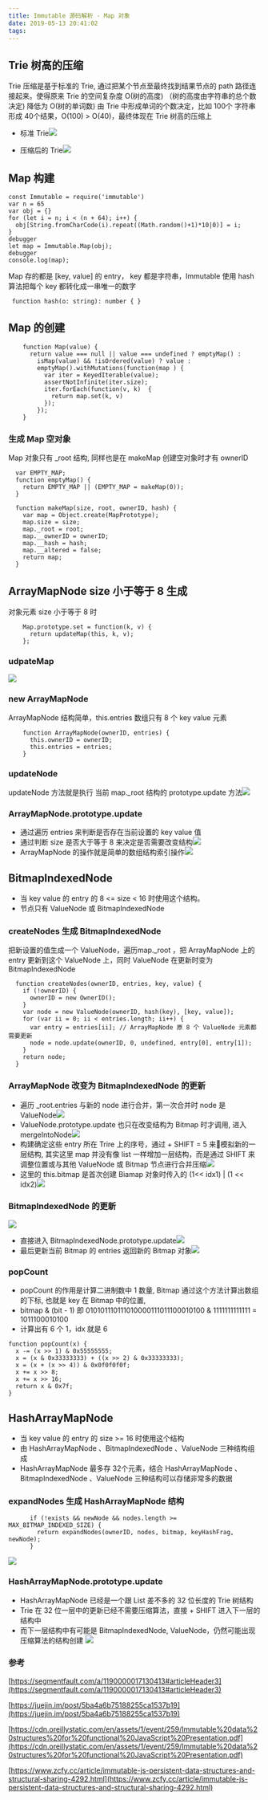 ```yaml
---
title: Immutable 源码解析 - Map 对象
date: 2019-05-13 20:41:02
tags:
---
```

## Trie 树高的压缩
Trie  压缩是基于标准的 Trie, 通过把某个节点至最终找到结果节点的 path 路径连接起来。使得原来 Trie 的空间复杂度 O(树的高度) （树的高度由字符串的总个数决定) 降低为 O(树的单词数) 由 Trie 中形成单词的个数决定，比如 100个 字符串形成 40个结果，O(100) > O(40)，最终体现在 Trie 树高的压缩上

+ 标准 Trie![](/images/imagemogr2_auto_orient_strip_7cimageview2_2_w_1240_12401698854032733.png)


+ 压缩后的 Trie![](/images/imagemogr2_auto_orient_strip_7cimageview2_2_w_1240_12401698854033478.png)


## Map 构建
```
const Immutable = require('immutable')
var n = 65
var obj = {}
for (let i = n; i < (n + 64); i++) {
  obj[String.fromCharCode(i).repeat((Math.random()+1)*10|0)] = i;
}
debugger
let map = Immutable.Map(obj);
debugger
console.log(map);
```
Map 存的都是 [key, value] 的 entry， key 都是字符串，Immutable 使用 hash 算法把每个 key 都转化成一串唯一的数字
```
 function hash(o: string): number { }
```


## Map 的创建
```
    function Map(value) {
      return value === null || value === undefined ? emptyMap() :
        isMap(value) && !isOrdered(value) ? value :
        emptyMap().withMutations(function(map ) {
          var iter = KeyedIterable(value);
          assertNotInfinite(iter.size);
          iter.forEach(function(v, k)  {
            return map.set(k, v)
          });
        });
    }
```

### 生成 Map 空对象
Map 对象只有 _root 结构, 同样也是在 makeMap 创建空对象时才有 ownerID
```
  var EMPTY_MAP;
  function emptyMap() {
    return EMPTY_MAP || (EMPTY_MAP = makeMap(0));
  }

  function makeMap(size, root, ownerID, hash) {
    var map = Object.create(MapPrototype);
    map.size = size;
    map._root = root;
    map.__ownerID = ownerID;
    map.__hash = hash;
    map.__altered = false;
    return map;
  }
```

## ArrayMapNode size 小于等于 8 生成
对象元素 size 小于等于 8 时
```
    Map.prototype.set = function(k, v) {
      return updateMap(this, k, v);
    };
```

### udpateMap
![](/images/imagemogr2_auto_orient_strip_7cimageview2_2_w_1240_12401698854034154.png)

### new ArrayMapNode
ArrayMapNode 结构简单，this.entries 数组只有 8 个 key value 元素
```
    function ArrayMapNode(ownerID, entries) {
      this.ownerID = ownerID;
      this.entries = entries;
    }
```

### updateNode
updateNode 方法就是执行 当前 map._root 结构的 prototype.update 方法![](/images/imagemogr2_auto_orient_strip_7cimageview2_2_w_1240_12401698854034813.png)

### ArrayMapNode.prototype.update
+ 通过遍历 entries  来判断是否存在当前设置的 key value 值
+ 通过判断 size 是否大于等于 8 来决定是否需要改变结构![](/images/imagemogr2_auto_orient_strip_7cimageview2_2_w_1240_12401698854035497.png)
+ ArrayMapNode 的操作就是简单的数组结构索引操作![](/images/imagemogr2_auto_orient_strip_7cimageview2_2_w_1240_12401698854036172.png)

## BitmapIndexedNode
+ 当 key value 的 entry 的 8 <= size < 16 时使用这个结构。
+ 节点只有 ValueNode 或 BitmapIndexedNode

### createNodes 生成 BitmapIndexedNode
把新设置的值生成一个 ValueNode，遍历map._root ，把 ArrayMapNode 上的 entry  更新到这个 ValueNode 上，同时 ValueNode 在更新时变为 BitmapIndexedNode
```
  function createNodes(ownerID, entries, key, value) {
    if (!ownerID) {
      ownerID = new OwnerID();
    }
    var node = new ValueNode(ownerID, hash(key), [key, value]);
    for (var ii = 0; ii < entries.length; ii++) {
      var entry = entries[ii]; // ArrayMapNode 原 8 个 ValueNode 元素都需要更新
      node = node.update(ownerID, 0, undefined, entry[0], entry[1]);
    }
    return node;
  }
```

### ArrayMapNode 改变为 BitmapIndexedNode 的更新
+ 遍历 _root.entries 与新的 node 进行合并，第一次合并时 node 是 ValueNode![](/images/imagemogr2_auto_orient_strip_7cimageview2_2_w_1240_12401698854036831.png)
+ ValueNode.prototype.update 也只在改变结构为 Bitmap 时才调用, 进入 mergeIntoNode![](/images/imagemogr2_auto_orient_strip_7cimageview2_2_w_1240_12401698854037488.png)
+ 构建确定这些 entry 所在 Trire 上的序号，通过 + SHIFT = 5 来模拟新的一层结构,  其实这里 map 并没有像 list 一样增加一层结构，而是通过 SHIFT 来调整位置或与其他 ValueNode 或 Bitmap 节点进行合并压缩![](/images/imagemogr2_auto_orient_strip_7cimageview2_2_w_1240_12401698854038152.png)
+ 这里的 this.bitmap 是首次创建 Biamap 对象时传入的 (1<< idx1) | (1 << idx2)![](/images/imagemogr2_auto_orient_strip_7cimageview2_2_w_1240_12401698854038817.png)


### BitmapIndexedNode 的更新
![](/images/imagemogr2_auto_orient_strip_7cimageview2_2_w_1240_12401698854039502.png)
+ 直接进入 BitmapIndexedNode.prototype.update![](/images/imagemogr2_auto_orient_strip_7cimageview2_2_w_1240_12401698854040170.png)
+ 最后更新当前 Bitmap 的 entries 返回新的 Bitmap 对象![](/images/imagemogr2_auto_orient_strip_7cimageview2_2_w_1240_12401698854040850.png)

### popCount
+ popCount 的作用是计算二进制数中 1 数量, Bitmap 通过这个方法计算出数组的下标, 也就是 key 在 Bitmap 中的位置,
+ bitmap & (bit - 1) 即 010101110111010000111011100010100 & 1111111111111 = 1011100010100
+ 计算出有 6 个 1，idx 就是 6
```
function popCount(x) {
  x -= (x >> 1) & 0x55555555;
  x = (x & 0x33333333) + ((x >> 2) & 0x33333333);
  x = (x + (x >> 4)) & 0x0f0f0f0f;
  x += x >> 8;
  x += x >> 16;
  return x & 0x7f;
}
```

## HashArrayMapNode
+ 当 key value 的 entry 的 size >= 16 时使用这个结构
+ 由 HashArrayMapNode 、BitmapIndexedNode 、ValueNode 三种结构组成
+ HashArrayMapNode 最多存 32个元素，结合  HashArrayMapNode 、BitmapIndexedNode 、ValueNode  三种结构可以存储非常多的数据

### expandNodes 生成 HashArrayMapNode 结构
```
      if (!exists && newNode && nodes.length >= MAX_BITMAP_INDEXED_SIZE) {
        return expandNodes(ownerID, nodes, bitmap, keyHashFrag, newNode);
      }
```
![](/images/imagemogr2_auto_orient_strip_7cimageview2_2_w_1240_12401698854041531.png)

### HashArrayMapNode.prototype.update
+ HashArrayMapNode 已经是一个跟 List 差不多的 32 位长度的 Trie 树结构
+ Trie 在 32 位一层中的更新已经不需要压缩算法，直接 + SHIFT 进入下一层的结构中
+ 而下一层结构中有可能是 BitmapIndexedNode, ValueNode，仍然可能出现压缩算法的结构创建
  ![](/images/imagemogr2_auto_orient_strip_7cimageview2_2_w_1240_12401698854042218.png)

### 参考
[https://segmentfault.com/a/1190000017130413#articleHeader3](https://segmentfault.com/a/1190000017130413#articleHeader3)

[https://juejin.im/post/5ba4a6b75188255ca1537b19](https://juejin.im/post/5ba4a6b75188255ca1537b19)

[https://cdn.oreillystatic.com/en/assets/1/event/259/Immutable%20data%20structures%20for%20functional%20JavaScript%20Presentation.pdf](https://cdn.oreillystatic.com/en/assets/1/event/259/Immutable%20data%20structures%20for%20functional%20JavaScript%20Presentation.pdf)

[https://www.zcfy.cc/article/immutable-js-persistent-data-structures-and-structural-sharing-4292.html](https://www.zcfy.cc/article/immutable-js-persistent-data-structures-and-structural-sharing-4292.html)
